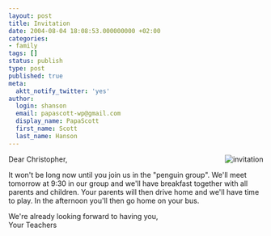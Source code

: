 ```yaml
---
layout: post
title: Invitation
date: 2004-08-04 18:08:53.000000000 +02:00
categories:
- family
tags: []
status: publish
type: post
published: true
meta:
  aktt_notify_twitter: 'yes'
author:
  login: shanson
  email: papascott-wp@gmail.com
  display_name: PapaScott
  first_name: Scott
  last_name: Hanson
---
```

<p><img src="https://res.cloudinary.com/papascott/image/upload/wordpress/wp-content/uploads/2004/08/crh_kginvite.jpg" alt="invitation" align="right" />Dear Christopher,</p>
<p>It won't be long now until you join us in the "penguin group". We'll meet tomorrow at 9:30 in our group and we'll have breakfast together with all parents and children. Your parents will then drive home and we'll have time to play. In the afternoon you'll then go home on your bus. </p>
<p>We're already looking forward to having you,<br />
Your Teachers</p>
